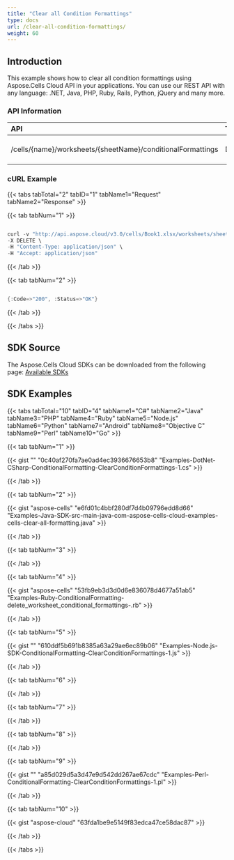 ```yaml
---
title: "Clear all Condition Formattings"
type: docs
url: /clear-all-condition-formattings/
weight: 60
---
```


## **Introduction**
This example shows how to clear all condition formattings using Aspose.Cells Cloud API in your applications. You can use our REST API with any language: .NET, Java, PHP, Ruby, Rails, Python, jQuery and many more.
### **API Information**

|**API**|**Type**|**Description**|**Resource Link**|
| :- | :- | :- | :- |
|/cells/{name}/worksheets/{sheetName}/conditionalFormattings|DELETE|Clear all condition formattings|[DeleteWorksheetConditionalFormattings](https://apireference.aspose.cloud/cells/#/ConditionalFormattings/DeleteWorksheetConditionalFormattings)|
### **cURL Example**
{{< tabs tabTotal="2" tabID="1" tabName1="Request" tabName2="Response" >}}

{{< tab tabNum="1" >}}

```java

curl -v "http://api.aspose.cloud/v3.0/cells/Book1.xlsx/worksheets/sheet1/conditionalFormattings?appSID=xxxx&signature=xxxx" \
-X DELETE \
-H "Content-Type: application/json" \
-H "Accept: application/json"

```

{{< /tab >}}

{{< tab tabNum="2" >}}

```java

{:Code=>"200", :Status=>"OK"}

```

{{< /tab >}}

{{< /tabs >}}
## **SDK Source**
The Aspose.Cells Cloud SDKs can be downloaded from the following page: [Available SDKs](/available-sdks/)
## **SDK Examples**
{{< tabs tabTotal="10" tabID="4" tabName1="C#" tabName2="Java" tabName3="PHP" tabName4="Ruby" tabName5="Node.js" tabName6="Python" tabName7="Android" tabName8="Objective C" tabName9="Perl" tabName10="Go" >}}

{{< tab tabNum="1" >}}



{{< gist "" "0c40af270fa7ae0ad4ec3936676653b8" "Examples-DotNet-CSharp-ConditionalFormatting-ClearConditionFormattings-1.cs" >}}

{{< /tab >}}

{{< tab tabNum="2" >}}

{{< gist "aspose-cells" "e6fd01c4bbf280df7d4b09796edd8d66" "Examples-Java-SDK-src-main-java-com-aspose-cells-cloud-examples-cells-clear-all-formatting.java" >}}

{{< /tab >}}

{{< tab tabNum="3" >}}



{{< /tab >}}

{{< tab tabNum="4" >}}

{{< gist "aspose-cells" "53fb9eb3d3d0d6e836078d4677a51ab5" "Examples-Ruby-ConditionalFormatting-delete_worksheet_conditional_formattings-.rb" >}}

{{< /tab >}}

{{< tab tabNum="5" >}}



{{< gist "" "610ddf5b691b8385a63a29ae6ec89b06" "Examples-Node.js-SDK-ConditionalFormatting-ClearConditionFormattings-1.js" >}}

{{< /tab >}}

{{< tab tabNum="6" >}}



{{< /tab >}}

{{< tab tabNum="7" >}}



{{< /tab >}}

{{< tab tabNum="8" >}}



{{< /tab >}}

{{< tab tabNum="9" >}}



{{< gist "" "a85d029d5a3d47e9d542dd267ae67cdc" "Examples-Perl-ConditionalFormatting-ClearConditionFormattings-1.pl" >}}

{{< /tab >}}

{{< tab tabNum="10" >}}



{{< gist "aspose-cloud" "63fda1be9e5149f83edca47ce58dac87" >}}

{{< /tab >}}

{{< /tabs >}}

